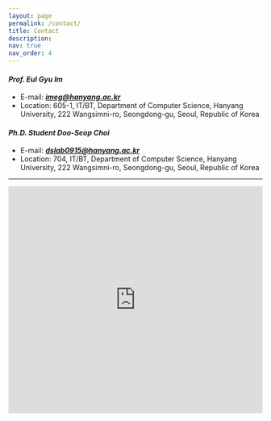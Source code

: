 ```yaml
---
layout: page
permalink: /contact/
title: Contact
description:
nav: true
nav_order: 4
---
```


#### ***Prof. Eul Gyu Im***
- E-mail: ***<a href="mailto:imeg@hanyang.ac.kr">imeg@hanyang.ac.kr</a>***
- Location: 605-1, IT/BT,
Department of Computer Science, Hanyang University, 222 Wangsimni-ro, 
Seongdong-gu, Seoul, Republic of Korea

#### ***Ph.D. Student Doo-Seop Choi***  
- E-mail: ***<a href="mailto:dslab0915@hanyang.ac.kr">dslab0915@hanyang.ac.kr</a>***
- Location: 704, IT/BT,
Department of Computer Science, Hanyang University, 222 Wangsimni-ro, 
Seongdong-gu, Seoul, Republic of Korea

---

<div align="center">
    <iframe src="https://www.google.com/maps/embed?pb=!1m18!1m12!1m3!1d3162.930850590284!2d127.04459250178844!3d37.55669292970054!2m3!1f0!2f0!3f0!3m2!1i1024!2i768!4f13.1!3m3!1m2!1s0x357ca59a112efe17%3A0x6c8e2441f4b2ff7e!2sInformation%20%26%20Bio%20Technology%20Building%20%7C%20HYU!5e0!3m2!1sen!2skr!4v1674722015508!5m2!1sen!2skr" width="100%" height="450" style="border:0;" allowfullscreen="" loading="lazy" referrerpolicy="no-referrer-when-downgrade"></iframe>
</div>
